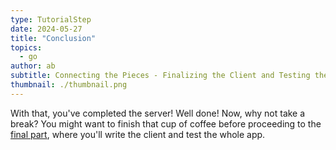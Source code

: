 ```yaml
---
type: TutorialStep
date: 2024-05-27
title: "Conclusion"
topics:
  - go
author: ab
subtitle: Connecting the Pieces - Finalizing the Client and Testing the App
thumbnail: ./thumbnail.png
---
```


With that, you've completed the server! Well done! Now, why not take a break? You might want to finish that cup of coffee before proceeding to the [final part](../../grpc_part_four/), where you'll write the client and test the whole app.
